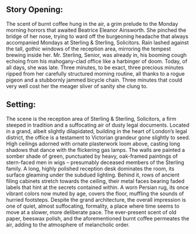 ## Story Opening:

The scent of burnt coffee hung in the air, a grim prelude to the Monday morning horrors that awaited Beatrice Eleanor Ainsworth. She pinched the bridge of her nose, trying to ward off the burgeoning headache that always accompanied Mondays at Sterling & Sterling, Solicitors. Rain lashed against the tall, gothic windows of the reception area, mirroring the tempest brewing inside her. Mr. Sterling, Senior, was already in, his booming cough echoing from his mahogany-clad office like a harbinger of doom. Today, of all days, she was late. Three minutes, to be exact, three precious minutes ripped from her carefully structured morning routine, all thanks to a rogue pigeon and a stubbornly jammed bicycle chain. Three minutes that could very well cost her the meager sliver of sanity she clung to.

## Setting:

The scene is the reception area of Sterling & Sterling, Solicitors, a firm steeped in tradition and a suffocating air of dusty legal documents. Located in a grand, albeit slightly dilapidated, building in the heart of London’s legal district, the office is a testament to Victorian grandeur gone slightly to seed. High ceilings adorned with ornate plasterwork loom above, casting long shadows that dance with the flickering gas lamps. The walls are painted a somber shade of green, punctuated by heavy, oak-framed paintings of stern-faced men in wigs – presumably deceased members of the Sterling family. A long, highly polished reception desk dominates the room, its surface gleaming under the subdued lighting. Behind it, rows of ancient filing cabinets stretch towards the ceiling, their metal faces bearing faded labels that hint at the secrets contained within. A worn Persian rug, its once vibrant colors now muted by age, covers the floor, muffling the sounds of hurried footsteps. Despite the grand architecture, the overall impression is one of quiet, almost suffocating, formality, a place where time seems to move at a slower, more deliberate pace. The ever-present scent of old paper, beeswax polish, and the aforementioned burnt coffee permeates the air, adding to the atmosphere of melancholic order.
